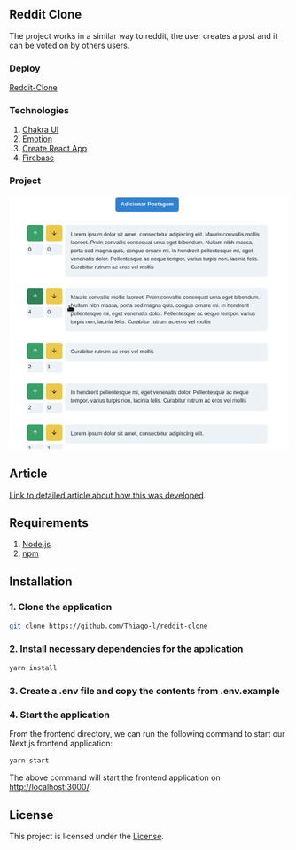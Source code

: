 ## Reddit Clone

The project works in a similar way to reddit, the user creates a post and it can be voted on by others users.

### Deploy
[Reddit-Clone](https://reddit01.vercel.app)

### Technologies

1. [Chakra UI](https://chakra-ui.com/)
2. [Emotion](https://emotion.sh/)
3. [Create React App](https://create-react-app.dev/)
4. [Firebase](https://firebase.google.com/)

### Project

![Reddit](/assets/reddit.gif)


## Article

[Link to detailed article about how this was developed](https://www.sitepoint.com/reddit-clone-react-firebase/).

## Requirements

1. [Node.js](https://nodejs.org/)
2. [npm](https://www.npmjs.com/)

## Installation

### 1. **Clone the application**

```sh
git clone https://github.com/Thiago-l/reddit-clone
```

### 2. **Install necessary dependencies for the application**

```sh
yarn install
```

### 3. **Create a .env file and copy the contents from .env.example**

### 4. **Start the application**

From the frontend directory, we can run the following command to start our Next.js frontend application:

```sh
yarn start
```

The above command will start the frontend application on [http://localhost:3000/](http://localhost:3000).

## License

This project is licensed under the [License](/LICENSE.md).